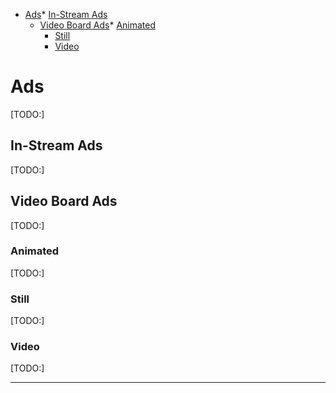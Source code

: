*   [Ads](h.obmntodpl9hy)*   [In-Stream Ads](h.obmntodpl9hy#in-stream-ads)
    *   [Video Board Ads](h.obmntodpl9hy#video-board-ads)*   [Animated](h.obmntodpl9hy#animated)
        *   [Still](h.obmntodpl9hy#still)
        *   [Video](h.obmntodpl9hy#video)

Ads
===

\[TODO:\]

In-Stream Ads
-------------

\[TODO:\]

Video Board Ads
---------------

\[TODO:\]

### Animated

\[TODO:\]

### Still

\[TODO:\]

### Video

\[TODO:\]

* * *